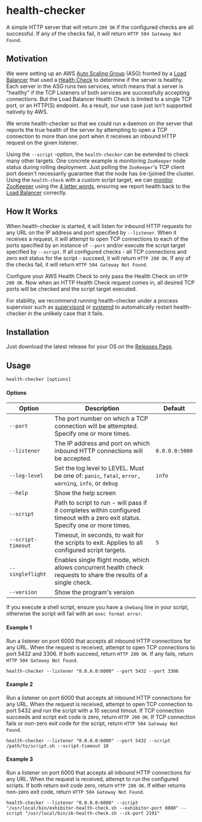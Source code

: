 # health-checker

A simple HTTP server that will return `200 OK` if the configured checks are all successful.  If any of the checks fail,
it will return `HTTP 504 Gateway Not Found`.

## Motivation

We were setting up an AWS [Auto Scaling Group](http://docs.aws.amazon.com/autoscaling/latest/userguide/AutoScalingGroup.html)
(ASG) fronted by a [Load Balancer](https://aws.amazon.com/documentation/elastic-load-balancing/) that used a
[Health Check](http://docs.aws.amazon.com/elasticloadbalancing/latest/network/target-group-health-checks.html#) to
determine if the server is healthy. Each server in the ASG runs two services, which means that a server is "healthy" if
the TCP Listeners of both services are successfully accepting connections. But the Load Balancer Health Check is limited to
a single TCP port, or an HTTP(S) endpoint. As a result, our use case just isn't supported natively by AWS.

We wrote health-checker so that we could run a daemon on the server that reports the true health of the server by
attempting to open a TCP connection to more than one port when it receives an inbound HTTP request on the given listener.

Using the `--script` -option, the `health-checker` can be extended to check many other targets. One concrete example is monitoring
`ZooKeeper` node status during rolling deployment. Just polling the `ZooKeeper`'s TCP client port doesn't necessarily guarantee
that the node has (re-)joined the cluster. Using the `health-check` with a custom script target, we can
[monitor ZooKeeper](https://zookeeper.apache.org/doc/r3.4.8/zookeeperAdmin.html#sc_monitoring) using the
[4 letter words](https://zookeeper.apache.org/doc/r3.4.8/zookeeperAdmin.html#sc_zkCommands), ensuring we report health back to the
[Load Balancer](https://aws.amazon.com/documentation/elastic-load-balancing/) correctly.

## How It Works

When health-checker is started, it will listen for inbound HTTP requests for any URL on the IP address and port specified
by `--listener`. When it receives a request, it will attempt to open TCP connections to each of the ports specified by
an instance of `--port` and/or execute the script target specified by `--script`. If all configured checks - all TCP
connections and zero exit status for the script - succeed, it will return `HTTP 200 OK`. If any of the checks fail,
it will return `HTTP 504 Gateway Not Found`.

Configure your AWS Health Check to only pass the Health Check on `HTTP 200 OK`. Now when an HTTP Health Check request
comes in, all desired TCP ports will be checked and the script target executed.

For stability, we recommend running health-checker under a process supervisor such as [supervisord](http://supervisord.org/)
or [systemd](https://www.freedesktop.org/wiki/Software/systemd/) to automatically restart health-checker in the unlikely
case that it fails.

## Installation

Just download the latest release for your OS on the [Releases Page](https://github.com/gruntwork-io/health-checker/releases).

## Usage

```
health-checker [options]
```

#### Options

| Option | Description | Default
| ------ | ----------- | -------
| `--port` | The port number on which a TCP connection will be attempted. Specify one or more times. | |
| `--listener` |  The IP address and port on which inbound HTTP connections will be accepted. | `0.0.0.0:5000`
| `--log-level` | Set the log level to LEVEL. Must be one of: `panic`, `fatal`, `error,` `warning`, `info`, or `debug` | `info`
| `--help` | Show the help screen | |
| `--script` | Path to script to run - will pass if it completes within configured timeout with a zero exit status. Specify one or more times. | |
| `--script-timeout` | Timeout, in seconds, to wait for the scripts to exit. Applies to all configured script targets. | `5` |
| `--singleflight` | Enables single flight mode, which allows concurrent health check requests to share the results of a single check.  | |
| `--version` | Show the program's version | |

If you execute a shell script, ensure you have a `shebang` line in your script, otherwise the script will fail with an `exec format error`.

#### Example 1

Run a listener on port 6000 that accepts all inbound HTTP connections for any URL. When the request is received,
attempt to open TCP connections to port 5432 and 3306. If both succeed, return `HTTP 200 OK`. If any fails, return `HTTP
504 Gateway Not Found`.

```
health-checker --listener "0.0.0.0:6000" --port 5432 --port 3306
```

#### Example 2

Run a listener on port 6000 that accepts all inbound HTTP connections for any URL. When the request is received,
attempt to open TCP connection to port 5432 and run the script with a 10 second timout. If TCP connection succeeds and script exit code is zero, return `HTTP 200 OK`. If TCP connection fails or non-zero exit code for the script, return `HTTP
504 Gateway Not Found`.

```
health-checker --listener "0.0.0.0:6000" --port 5432 --script /path/to/script.sh --script-timeout 10
```

#### Example 3

Run a listener on port 6000 that accepts all inbound HTTP connections for any URL. When the request is received,
attempt to run the configured scripts. If both return exit code zero, return `HTTP 200 OK`. If either returns non-zero exit code, return `HTTP
504 Gateway Not Found`.

```
health-checker --listener "0.0.0.0:6000" --script "/usr/local/bin/exhibitor-health-check.sh --exhibitor-port 8080" --script "/usr/local/bin/zk-health-check.sh --zk-port 2191"
```
